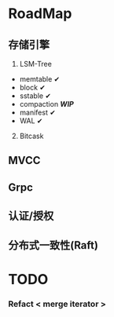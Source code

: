 # RoadMap

## 存储引擎
1. LSM-Tree 
- memtable ✔
- block ✔
- sstable ✔
- compaction ***WIP***
- manifest ✔
- WAL ✔
2. Bitcask

## MVCC

## Grpc

## 认证/授权

## 分布式一致性(Raft)


# TODO

### Refact < merge iterator >